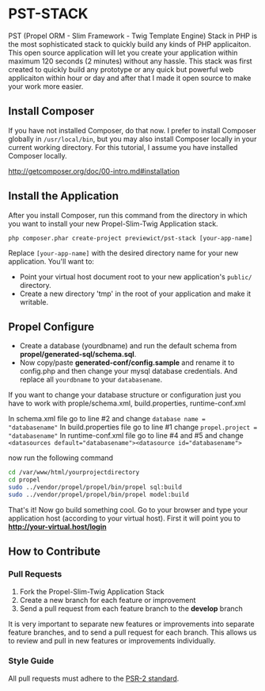 # PST-STACK

PST (Propel ORM - Slim Framework - Twig Template Engine) Stack in PHP is the most sophisticated stack to quickly build any kinds of PHP applicaiton. This open source application will let you create your application within maximum 120 seconds (2 minutes) without any hassle.
This stack was first created to quickly build any prototype or any quick but powerful web applicaiton within hour or day and after that I made it open source to make your work more easier.


## Install Composer

If you have not installed Composer, do that now. I prefer to install Composer globally in `/usr/local/bin`, but you may also install Composer locally in your current working directory. For this tutorial, I assume you have installed Composer locally.

<http://getcomposer.org/doc/00-intro.md#installation>

## Install the Application

After you install Composer, run this command from the directory in which you want to install your new Propel-Slim-Twig Application stack.

    php composer.phar create-project previewict/pst-stack [your-app-name]

Replace <code>[your-app-name]</code> with the desired directory name for your new application. You'll want to:
* Point your virtual host document root to your new application's `public/` directory.
* Create a new directory 'tmp' in the root of your application and make it writable.

## Propel Configure
* Create a database (yourdbname) and run the default schema from **propel/generated-sql/schema.sql**.
* Now copy/paste **generated-conf/config.sample** and rename it to config.php and then change your mysql database credentials. And replace all `yourdbname` to your `databasename`.

If you want to change your database structure or configuration just you have to work with prople/schema.xml, build.properties, runtime-conf.xml

In schema.xml file go to line #2 and change `database name = "databasename"`
In build.properties file go to line #1 change `propel.project = "databasename"`
In runtime-conf.xml file go to line #4 and #5 and change `<datasources default="databasename"><datasource id="databasename">`

now run the following command

```bash
cd /var/www/html/yourprojectdirectory
cd propel
sudo ../vendor/propel/propel/bin/propel sql:build
sudo ../vendor/propel/propel/bin/propel model:build
```

That's it! Now go build something cool. Go to your browser and type your application host (according to your virtual host). First it will point you to **http://your-virtual.host/login**

## How to Contribute

### Pull Requests

1. Fork the Propel-Slim-Twig Application Stack
2. Create a new branch for each feature or improvement
3. Send a pull request from each feature branch to the **develop** branch

It is very important to separate new features or improvements into separate feature branches, and to send a
pull request for each branch. This allows us to review and pull in new features or improvements individually.

### Style Guide

All pull requests must adhere to the [PSR-2 standard](https://github.com/php-fig/fig-standards/blob/master/accepted/PSR-2-coding-style-guide.md).
